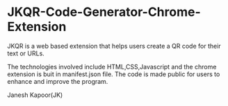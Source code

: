 # JKQR-Code-Generator-Chrome-Extension
JKQR is a web based extension that helps users create a QR code for their text or URLs.

The technologies involved include HTML,CSS,Javascript and the chrome extension is buit in manifest.json file.
The code is made public for users to enhance and improve the program.

Janesh Kapoor(JK)
